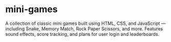 # mini-games
A collection of classic mini games built using HTML, CSS, and JavaScript — including Snake, Memory Match, Rock Paper Scissors, and more. Features sound effects, score tracking, and plans for user login and leaderboards.
